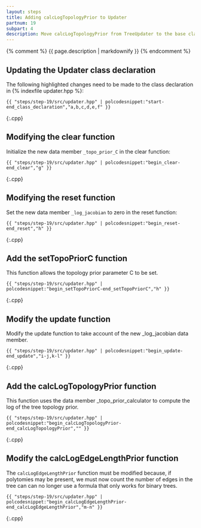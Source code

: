 ```yaml
---
layout: steps
title: Adding calcLogTopologyPrior to Updater
partnum: 19
subpart: 4
description: Move calcLogTopologyPrior from TreeUpdater to the base class Updater so that it can be shared with PolytomyUpdater.
---
```

{% comment %}
{{ page.description | markdownify }}
{% endcomment %}

## Updating the Updater class declaration

The following highlighted changes need to be made to the class declaration in {% indexfile updater.hpp %}:
~~~~~~
{{ "steps/step-19/src/updater.hpp" | polcodesnippet:"start-end_class_declaration","a,b,c,d,e,f" }}
~~~~~~
{:.cpp}

## Modifying the clear function

Initialize the new data member `_topo_prior_C` in the clear function:
~~~~~~
{{ "steps/step-19/src/updater.hpp" | polcodesnippet:"begin_clear-end_clear","g" }}
~~~~~~
{:.cpp}

## Modifying the reset function

Set the new data member `_log_jacobian` to zero in the reset function:
~~~~~~
{{ "steps/step-19/src/updater.hpp" | polcodesnippet:"begin_reset-end_reset","h" }}
~~~~~~
{:.cpp}

## Add the setTopoPriorC function

This function allows the topology prior parameter C to be set.
~~~~~~
{{ "steps/step-19/src/updater.hpp" | polcodesnippet:"begin_setTopoPriorC-end_setTopoPriorC","h" }}
~~~~~~
{:.cpp}

## Modify the update function

Modify the update function to take account of the new _log_jacobian data member.
~~~~~~
{{ "steps/step-19/src/updater.hpp" | polcodesnippet:"begin_update-end_update","i-j,k-l" }}
~~~~~~
{:.cpp}

## Add the calcLogTopologyPrior function

This function uses the data member _topo_prior_calculator to compute the log of the tree topology prior.
~~~~~~
{{ "steps/step-19/src/updater.hpp" | polcodesnippet:"begin_calcLogTopologyPrior-end_calcLogTopologyPrior","" }}
~~~~~~
{:.cpp}

## Modify the calcLogEdgeLengthPrior function

The `calcLogEdgeLengthPrior` function must be modified because, if polytomies may be present, we must now count the number of edges in the tree can can no longer use a formula that only works for binary trees.
~~~~~~
{{ "steps/step-19/src/updater.hpp" | polcodesnippet:"begin_calcLogEdgeLengthPrior-end_calcLogEdgeLengthPrior","m-n" }}
~~~~~~
{:.cpp}

